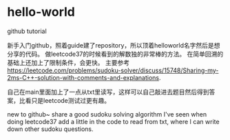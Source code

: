 # hello-world
github tutorial

新手入门github，照着guide建了repository，所以顶着helloworld名字然后是想分享的代码。
做leetcode37的时候看到的解数独的非常棒的方法。
在简单回溯的基础上还加上了限制条件，会更快。
主要参考
https://leetcode.com/problems/sudoku-solver/discuss/15748/Sharing-my-2ms-C++-solution-with-comments-and-explanations.

自己在main里面加上了一点从txt里读写，这样可以自己敲进去题目然后得到答案，比看只是leetcode测试过更有趣。

new to github~
share a good sudoku solving algorithm I've seen when doing leetcode37
add a little in the code to read from txt, where I can write down other sudoku questions.
